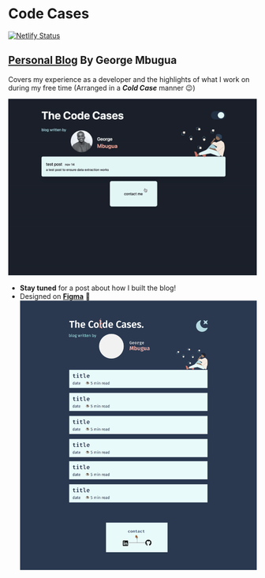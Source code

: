 # Code Cases
[![Netlify Status](https://api.netlify.com/api/v1/badges/28de4f9e-47c6-4c7c-9c60-0b8b05f9d547/deploy-status)](https://app.netlify.com/sites/code-cases/deploys)

## [Personal Blog](https://silver-palmier-244fc5.netlify.app/) By George Mbugua
Covers my experience as a developer and the highlights of what I work on during my free time (Arranged in a ***Cold Case*** manner :wink:)

![Blog Demo](./assets/doc/demo.gif)

*  **Stay tuned** for a post about how I built the blog!
* Designed on **[Figma](https://www.figma.com/community/explore)** :triumph:
![Blog Preview](./assets/doc/blog-preview.png)
